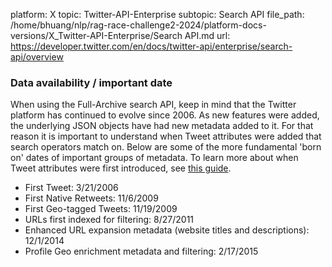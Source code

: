 platform: X
topic: Twitter-API-Enterprise
subtopic: Search API
file_path: /home/bhuang/nlp/rag-race-challenge2-2024/platform-docs-versions/X_Twitter-API-Enterprise/Search API.md
url: https://developer.twitter.com/en/docs/twitter-api/enterprise/search-api/overview

### Data availability / important date

When using the Full-Archive search API, keep in mind that the Twitter platform has continued to evolve since 2006. As new features were added, the underlying JSON objects have had new metadata added to it. For that reason it is important to understand when Tweet attributes were added that search operators match on. Below are some of the more fundamental 'born on' dates of important groups of metadata. To learn more about when Tweet attributes were first introduced, see [this guide](https://developer.twitter.com/content/developer-twitter/en/docs/twitter-api/enterprise/search-api/guides/changelog).  

* First Tweet: 3/21/2006
* First Native Retweets: 11/6/2009
* First Geo-tagged Tweets: 11/19/2009
* URLs first indexed for filtering: 8/27/2011
* Enhanced URL expansion metadata (website titles and descriptions): 12/1/2014
* Profile Geo enrichment metadata and filtering: 2/17/2015